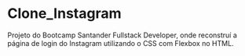 # Clone_Instagram
Projeto do Bootcamp Santander Fullstack Developer,  onde reconstruí a página de login do Instagram utilizando o CSS com Flexbox no HTML.
